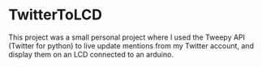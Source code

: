 # TwitterToLCD
This project was a small personal project where I used the Tweepy API (Twitter for python) to live update mentions from my Twitter account, and display them on an LCD connected to an arduino.
